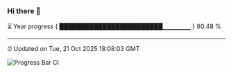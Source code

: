 ### Hi there 👋

⏳ Year progress { ████████████████████████▁▁▁▁▁▁ } 80.48 %

---

⏰ Updated on Tue, 21 Oct 2025 18:08:03 GMT

![Progress Bar CI](https://github.com/liununu/liununu/workflows/Progress%20Bar%20CI/badge.svg)
